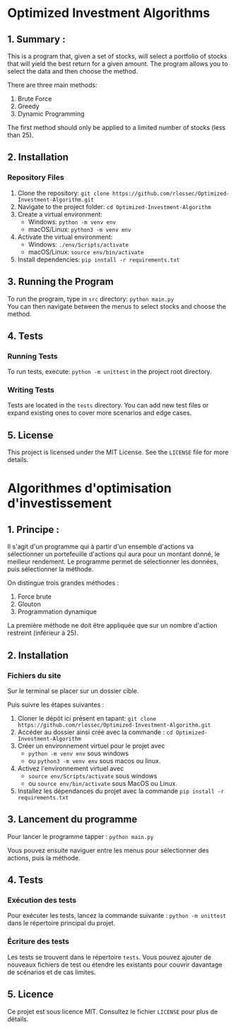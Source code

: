 # Optimized Investment Algorithms

## 1. Summary :
This is a program that, given a set of stocks, will select a portfolio of stocks that will yield the best return for a given amount. The program allows you to select the data and then choose the method.

There are three main methods:
1. Brute Force
2. Greedy
3. Dynamic Programming

The first method should only be applied to a limited number of stocks (less than 25).

## 2. Installation
### Repository Files
1. Clone the repository: `git clone https://github.com/rlossec/Optimized-Investment-Algorithm.git`
2. Navigate to the project folder: `cd Optimized-Investment-Algorithm`
3. Create a virtual environment:
    - Windows: `python -m venv env`
    - macOS/Linux: `python3 -m venv env`
4. Activate the virtual environment:
    - Windows: `./env/Scripts/activate`
    - macOS/Linux: `source env/bin/activate`
5. Install dependencies: `pip install -r requirements.txt`

## 3. Running the Program

To run the program, type in `src` directory: `python main.py`  
You can then navigate between the menus to select stocks and choose the method.

## 4. Tests
### Running Tests
To run tests, execute: `python -m unittest` in the project root directory.

### Writing Tests
Tests are located in the `tests` directory. You can add new test files or expand existing ones to cover more scenarios and edge cases.

## 5. License
This project is licensed under the MIT License. See the `LICENSE` file for more details.


# Algorithmes d'optimisation d'investissement

## 1. Principe :
Il s'agit d'un programme qui à partir d'un ensemble d'actions va sélectionner un portefeuille d'actions qui aura pour un montant donné, le meilleur rendement.
Le programme permet de sélectionner les données, puis sélectionner la méthode.

On distingue trois grandes méthodes :
1. Force brute
2. Glouton
3. Programmation dynamique

La première méthode ne doit être appliquée que sur un nombre d'action restreint (inférieur à 25).

## 2. Installation
### Fichiers du site
Sur le terminal se placer sur un dossier cible.

Puis suivre les étapes suivantes :
1. Cloner le dépôt ici présent en tapant: `git clone https://github.com/rlossec/Optimized-Investment-Algorithm.git`
2. Accéder au dossier ainsi créé avec la commande : `cd Optimized-Investment-Algorithm`
3. Créer un environnement virtuel pour le projet avec 
    - `python -m venv env` sous windows 
    - ou `python3 -m venv env` sous macos ou linux.
4. Activez l'environnement virtuel avec 
    - `source env/Scripts/activate` sous windows 
    - ou `source env/bin/activate` sous MacOS ou Linux.
5. Installez les dépendances du projet avec la commande `pip install -r requirements.txt`

## 3. Lancement du programme

Pour lancer le programme tapper : `python main.py`

Vous pouvez ensuite naviguer entre les menus pour sélectionner des actions, puis la méthode.

## 4. Tests
### Exécution des tests
Pour exécuter les tests, lancez la commande suivante : `python -m unittest` dans le répertoire principal du projet.

### Écriture des tests
Les tests se trouvent dans le répertoire `tests`. Vous pouvez ajouter de nouveaux fichiers de test ou étendre les existants pour couvrir davantage de scénarios et de cas limites.

## 5. Licence
Ce projet est sous licence MIT. Consultez le fichier `LICENSE` pour plus de détails.
